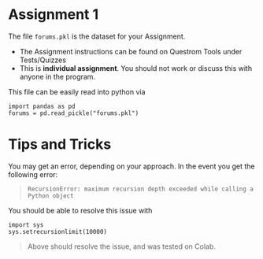 # Assignment 1

The file `forums.pkl` is the dataset for your Assignment.

- The Assignment instructions can be found on Questrom Tools under Tests/Quizzes
- This is __individual assignment__.  You should not work or discuss this with anyone in the program.  
  
This file can be easily read into python via

```
import pandas as pd
forums = pd.read_pickle("forums.pkl")
```

# Tips and Tricks

You may get an error, depending on your approach.  In the event you get the following error:

> `RecursionError: maximum recursion depth exceeded while calling a Python object`

You should be able to resolve this issue with 

```
import sys
sys.setrecursionlimit(10000)
```

> Above should resolve the issue, and was tested on Colab.

